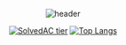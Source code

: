 <div align="center">

![header](https://capsule-render.vercel.app/api?type=waving&color=gradient&height=300&section=header&text=mingyu&fontSize=90&animation=fadeIn)

[![SolvedAC tier](http://mazassumnida.wtf/api/v2/generate_badge?boj=msphere)](https://solved.ac/msphere)
[![Top Langs](https://github-readme-stats.vercel.app/api/top-langs/?username=mmingyu&layout=compact&hide=Visual%20Basic)](https://github.com/anuraghazra/github-readme-stats)
</div>
